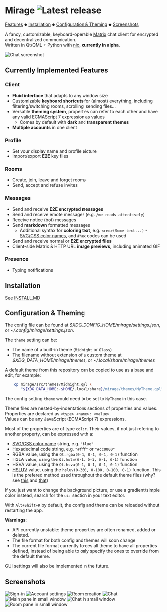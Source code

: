 # Mirage ![Latest release](https://img.shields.io//github/v/release/mirukana/mirage)

[Features](#currently-implemented-features) ⬥
[Installation](INSTALL.MD) ⬥
[Configuration & Theming](#configuration--theming) ⬥
[Screenshots](#more-screenshots)

A fancy, customizable, keyboard-operable [Matrix](https://matrix.org/) chat
client for encrypted and decentralized communication.  
Written in Qt/QML + Python with [nio](https://github.com/poljar/matrix-nio),
**currently in alpha**.

![Chat screenshot](extra/general/screenshots/01-chat.png?raw=true)

## Currently Implemented Features

### Client

- **Fluid interface** that adapts to any window size
- Customizable **keyboard shortcuts** for (almost) everything, including
  filtering/switching rooms, scrolling, sending files...
- Versatile **theming system**, properties can refer to each other and have 
  any valid ECMAScript 7 expression as values
  - Comes by default with **dark** and **transparent themes**
- **Multiple accounts** in one client

### Profile

- Set your display name and profile picture
- Import/export **E2E** key files

### Rooms

- Create, join, leave and forget rooms
- Send, accept and refuse invites

### Messages

- Send and receive **E2E encrypted messages**
- Send and receive emote messages (e.g. `/me reads attentively`)
- Receive notice (bot) messages
- Send **markdown** formatted messages
  - Additional syntax for **coloring text**, e.g. `<red>(Some text...)` - 
    [SVG/CSS color names](https://www.december.com/html/spec/colorsvg.html),
    and `#hex` codes can be used
- Send and receive normal or **E2E encrypted files**
- Client-side Matrix & HTTP URL **image previews**, including animated GIF 

### Presence

- Typing notifications

## Installation

See [INSTALL.MD](INSTALL.MD)

## Configuration & Theming

The config file can be found at *$XDG_CONFIG_HOME/mirage/settings.json*, 
or *~/.config/mirage/settings.json*.

The `theme` setting can be:

- The name of a built-in theme (`Midnight` or `Glass`)
- The filename without extension of a custom theme at 
  *$XDG_DATA_HOME/mirage/themes*, or *~/.local/share/mirage/themes*

A default theme from this repository can be copied to use as a base and edit,
for example:

```sh
    cp mirage/src/themes/Midnight.qpl \
       "${XDG_DATA_HOME:-$HOME/.local/share}/mirage/themes/MyTheme.qpl"
```

The config setting `theme` would need to be set to `MyTheme` in this case.

Theme files are nested-by-indentations sections of properties and values.  
Properties are declared as `<type> <name>: <value>`.  
Values can be any JavaScript (ECMAScript 7) expressions.

Most of the properties are of type `color`.
Their values, if not just refering to another property,
can be expressed with a:
- [SVG/CSS color name](https://www.december.com/html/spec/colorsvg.html)
  string, e.g. `"blue"`
- Hexadecimal code string, e.g. `"#fff"` or `"#cc0000"`
- RGBA value, using the `Qt.rgba(0-1, 0-1, 0-1, 0-1)` function
- HSLA value, using the `Qt.hsla(0-1, 0-1, 0-1, 0-1)` function
- HSVA value, using the `Qt.hsva(0-1, 0-1, 0-1, 0-1)` function
- [HSLUV](https://www.hsluv.org/) value, using the
  `hsluv(0-360, 0-100, 0-100, 0-1)` function. This is the prefered method 
  used throughout the default theme files
  (why? see [this](https://www.hsluv.org/comparison/#rainbow-hsluv) and
  [that](https://www.boronine.com/2012/03/26/Color-Spaces-for-Human-Beings/#hsl-is-a-lemon))

If you just want to change the background picture,
or use a gradient/simple color instead, search for the `ui:` section in your
text editor.


With `Alt+Shift+R` by default, the config and theme can be reloaded without 
restarting the app.

**Warnings**: 

- API currently unstable: theme properties are often renamed, added or deleted.
- The file format for both config and themes will soon change
- The current file format currently forces all theme to have all properties
  defined, instead of being able to only specify the ones to override from the
  default theme.

GUI settings will also be implemented in the future.

## Screenshots

![Sign-in](extra/general/screenshots/02-sign-in.png)
![Account settings](extra/general/screenshots/03-account-settings.png)
![Room creation](extra/general/screenshots/04-create-room.png)
![Chat](extra/general/screenshots/01-chat.png?raw=true)
![Main pane in small window](extra/general/screenshots/05-main-pane-small.png)
![Chat in small window](extra/general/screenshots/06-chat-small.png)
![Room pane in small window](extra/general/screenshots/07-room-pane-small.png)

